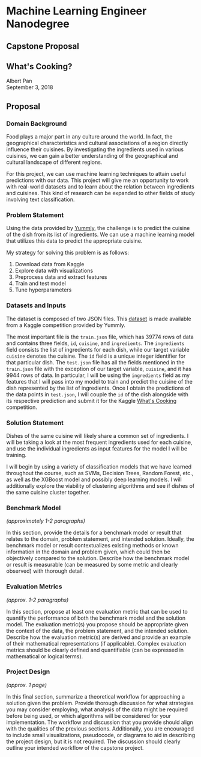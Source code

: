 # Machine Learning Engineer Nanodegree
## Capstone Proposal
## What's Cooking?
Albert Pan  
September 3, 2018

## Proposal

### Domain Background

Food plays a major part in any culture around the world. In fact, the geographical characteristics and cultural associations of a region directly influence their cuisines. By investigating the ingredients used in various cuisines, we can gain a better understanding of the geographical and cultural landscape of different regions.

For this project, we can use machine learning techniques to attain useful predictions with our data. This project will give me an opportunity to work with real-world datasets and to learn about the relation between ingredients and cuisines. This kind of research can be expanded to other fields of study involving text classification.

### Problem Statement

Using the data provided by [Yummly](https://www.kaggle.com/c/whats-cooking-kernels-only/data), the challenge is to predict the cuisine of the dish from its list of ingredients. We can use a machine learning model that utilizes this data to predict the appropriate cuisine.

My strategy for solving this problem is as follows:
1. Download data from Kaggle
2. Explore data with visualizations
3. Preprocess data and extract features
4. Train and test model
5. Tune hyperparameters


### Datasets and Inputs

The dataset is composed of two JSON files. This [dataset](https://www.kaggle.com/c/whats-cooking-kernels-only/data) is made available from a Kaggle competition provided by Yummly.

The most important file is the `train.json` file, which has 39774 rows of data and contains three fields, `id`, `cuisine`, and `ingredients`. The `ingredients` field consists the list of ingredients for each dish, while our target variable `cuisine` denotes the cuisine. The `id` field is a unique integer identifier for that particular dish. The `test.json` file has all the fields mentioned in the `train.json` file with the exception of our target variable, `cuisine`, and it has 9944 rows of data. In particular, I will be using the `ingredients` field as my features that I will pass into my model to train and predict the cuisine of the dish represented by the list of ingredients. Once I obtain the predictions of the data points in `test.json`, I will couple the `id` of the dish alongside with its respective prediction and submit it for the Kaggle [What's Cooking](https://www.kaggle.com/c/whats-cooking-kernels-only) competition.

### Solution Statement

Dishes of the same cuisine will likely share a common set of ingredients. I will be taking a look at the most frequent ingredients used for each cuisine, and use the individual ingredients as input features for the model I will be training.

I will begin by using a variety of classification models that we have learned throughout the course, such as SVMs, Decision Trees, Random Forest, etc., as well as the XGBoost model and possibly deep learning models. I will additionally explore the viability of clustering algorithms and see if dishes of the same cuisine cluster together.

### Benchmark Model
_(approximately 1-2 paragraphs)_

In this section, provide the details for a benchmark model or result that relates to the domain, problem statement, and intended solution. Ideally, the benchmark model or result contextualizes existing methods or known information in the domain and problem given, which could then be objectively compared to the solution. Describe how the benchmark model or result is measurable (can be measured by some metric and clearly observed) with thorough detail.

### Evaluation Metrics
_(approx. 1-2 paragraphs)_

In this section, propose at least one evaluation metric that can be used to quantify the performance of both the benchmark model and the solution model. The evaluation metric(s) you propose should be appropriate given the context of the data, the problem statement, and the intended solution. Describe how the evaluation metric(s) are derived and provide an example of their mathematical representations (if applicable). Complex evaluation metrics should be clearly defined and quantifiable (can be expressed in mathematical or logical terms).

### Project Design
_(approx. 1 page)_

In this final section, summarize a theoretical workflow for approaching a solution given the problem. Provide thorough discussion for what strategies you may consider employing, what analysis of the data might be required before being used, or which algorithms will be considered for your implementation. The workflow and discussion that you provide should align with the qualities of the previous sections. Additionally, you are encouraged to include small visualizations, pseudocode, or diagrams to aid in describing the project design, but it is not required. The discussion should clearly outline your intended workflow of the capstone project.

